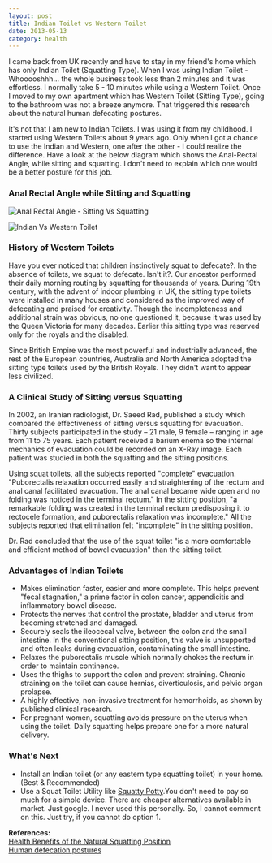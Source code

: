 ```yaml
---
layout: post
title: Indian Toilet vs Western Toilet
date: 2013-05-13
category: health
---
```


I came back from UK recently and have to stay in my friend's home which has only Indian Toilet (Squatting Type). When I was using Indian Toilet - Whooooshhh... the whole business took less than 2 minutes and it was effortless. I normally take 5 - 10 minutes while using a Western Toilet. Once I moved to my own apartment which has Western Toilet (Sitting Type), going to the bathroom was not a breeze anymore. That triggered this research about the natural human defecating postures.  
  
It's not that I am new to Indian Toilets. I was using it from my childhood. I started using Western Toilets about 9 years ago. Only when I got a chance to use the Indian and Western, one after the other - I could realize the difference. Have a look at the below diagram which shows the Anal-Rectal Angle, while sitting and squatting. I don't need to explain which one would be a better posture for this job.  
  
### Anal Rectal Angle while Sitting and Squatting
  
![Anal Rectal Angle - Sitting Vs Squatting]({{site.img-path}}/anal-rectal-angle-sitting-squatting-comparison.jpg)  

![Indian Vs Western Toilet]({{site.img-path}}/indian-vs-western-toilet.jpg)  
  
### History of Western Toilets

Have you ever noticed that children instinctively squat to defecate?. In the absence of toilets, we squat to defecate. Isn't it?. Our ancestor performed their daily morning routing by squatting for thousands of years. During 19th century, with the advent of indoor plumbing in UK, the sitting type toilets were installed in many houses and considered as the improved way of defecating and praised for creativity. Though the incompleteness and additional strain was obvious, no one questioned it, because it was used by the Queen Victoria for many decades. Earlier this sitting type was reserved only for the royals and the disabled.  

Since British Empire was the most powerful and industrially advanced, the rest of the European countries, Australia and North America adopted the sitting type toilets used by the British Royals. They didn't want to appear less civilized.  

### A Clinical Study of Sitting versus Squatting

In 2002, an Iranian radiologist, Dr. Saeed Rad, published a study which compared the effectiveness of sitting versus squatting for evacuation. Thirty subjects participated in the study – 21 male, 9 female – ranging in age from 11 to 75 years. Each patient received a barium enema so the internal mechanics of evacuation could be recorded on an X-Ray image. Each patient was studied in both the squatting and the sitting positions.  

Using squat toilets, all the subjects reported "complete" evacuation. "Puborectalis relaxation occurred easily and straightening of the rectum and anal canal facilitated evacuation. The anal canal became wide open and no folding was noticed in the terminal rectum." In the sitting position, "a remarkable folding was created in the terminal rectum predisposing it to rectocele formation, and puborectalis relaxation was incomplete." All the subjects reported that elimination felt "incomplete" in the sitting position.  

Dr. Rad concluded that the use of the squat toilet "is a more comfortable and efficient method of bowel evacuation" than the sitting toilet.  

### Advantages of Indian Toilets

* Makes elimination faster, easier and more complete. This helps prevent "fecal stagnation," a prime factor in colon cancer, appendicitis and inflammatory bowel disease.  
* Protects the nerves that control the prostate, bladder and uterus from becoming stretched and damaged.  
* Securely seals the ileocecal valve, between the colon and the small intestine. In the conventional sitting position, this valve is unsupported and often leaks during evacuation, contaminating the small intestine.  
* Relaxes the puborectalis muscle which normally chokes the rectum in order to maintain continence.  
* Uses the thighs to support the colon and prevent straining. Chronic straining on the toilet can cause hernias, diverticulosis, and pelvic organ prolapse.  
* A highly effective, non-invasive treatment for hemorrhoids, as shown by published clinical research.  
* For pregnant women, squatting avoids pressure on the uterus when using the toilet. Daily squatting helps prepare one for a more natural delivery.  

### What's Next

* Install an Indian toilet (or any eastern type squatting toilet) in your home. (Best &amp; Recommended)  
* Use a Squat Toilet Utility like [Squatty Potty](http://www.squattypotty.com/?Click=48367).You don't need to pay so much for a simple device. There are cheaper alternatives available in market. Just google. I never used this personally. So, I cannot comment on this. Just try, if you cannot do option 1.  

**References:**  
[Health Benefits of the Natural Squatting Position](http://www.naturesplatform.com/health_benefits.html)  
[Human defecation postures](http://en.wikipedia.org/wiki/Human_defecation_postures)  

